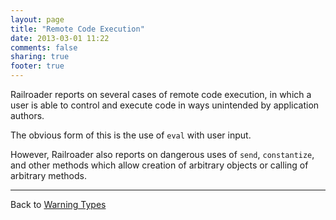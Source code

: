 ```yaml
---
layout: page
title: "Remote Code Execution"
date: 2013-03-01 11:22
comments: false
sharing: true
footer: true
---
```


Railroader reports on several cases of remote code execution, in which a user is able to control and execute code in ways unintended by application authors.

The obvious form of this is the use of `eval` with user input.

However, Railroader also reports on dangerous uses of `send`, `constantize`, and other methods which allow creation of arbitrary objects or calling of arbitrary methods.

---
Back to [Warning Types](/docs/warning_types)
